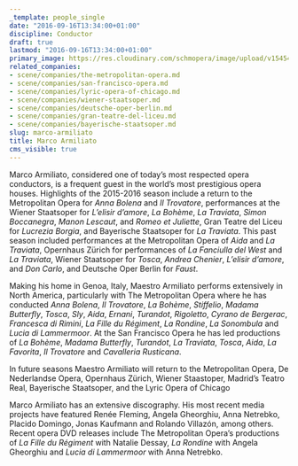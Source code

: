 ```yaml
---
_template: people_single
date: "2016-09-16T13:34:00+01:00"
discipline: Conductor
draft: true
lastmod: "2016-09-16T13:34:00+01:00"
primary_image: https://res.cloudinary.com/schmopera/image/upload/v1545409169/media/webhook-uploads/1474029059298/2016-09-16---Marco-Armiliato.jpg.jpg
related_companies:
- scene/companies/the-metropolitan-opera.md
- scene/companies/san-francisco-opera.md
- scene/companies/lyric-opera-of-chicago.md
- scene/companies/wiener-staatsoper.md
- scene/companies/deutsche-oper-berlin.md
- scene/companies/gran-teatre-del-liceu.md
- scene/companies/bayerische-staatsoper.md
slug: marco-armiliato
title: Marco Armiliato
cms_visible: true
---
```


Marco Armiliato, considered one of today’s most respected opera conductors, is a frequent guest in the world’s most prestigious opera houses. Highlights of the 2015-2016 season include a return to the Metropolitan Opera for *Anna Bolena* and *Il Trovatore*, performances at the Wiener Staatsoper for *L’elisir d’amore*, *La Bohème*, *La Traviata*, *Simon Boccanegra*, *Manon Lescaut*, and *Romeo et Juliette*, Gran Teatre del Liceu for *Lucrezia Borgia*, and Bayerische Staatsoper for *La Traviata*. This past season included performances at the Metropolitan Opera of *Aida* and *La Traviata*, Opernhaus Zürich for performances of *La Fanciulla del West* and *La Traviata*, Wiener Staatsoper for *Tosca*, *Andrea Chenier*, *L’elisir d’amore*, and *Don Carlo*, and Deutsche Oper Berlin for *Faust*.

Making his home in Genoa, Italy, Maestro Armiliato performs extensively in North America, particularly with The Metropolitan Opera where he has conducted *Anna Bolena*, *Il Trovatore*, *La Bohème*, *Stiffelio*, *Madama Butterfly*, *Tosca*, *Sly*, *Aida*, *Ernani*, *Turandot*, *Rigoletto*, *Cyrano de Bergerac*, *Francesca di Rimini*, *La Fille du Régiment*, *La Rondine*, *La Sonombula* and *Lucia di Lammermoor*. At the San Francisco Opera he has led productions of *La Bohème*, *Madama Butterfly*, *Turandot*, *La Traviata*, *Tosca*, *Aida*, *La Favorita*, *Il Trovatore* and *Cavalleria Rusticana*.

In future seasons Maestro Armiliato will return to the Metropolitan Opera, De Nederlandse Opera, Opernhaus Zürich, Wiener Staastoper, Madrid’s Teatro Real, Bayerische Staatsoper, and the Lyric Opera of Chicago

Marco Armiliato has an extensive discography. His most recent media projects have featured Renée Fleming, Angela Gheorghiu, Anna Netrebko, Placido Domingo, Jonas Kaufmann and Rolando Villazón, among others.  Recent opera DVD releases include The Metropolitan Opera’s productions of *La Fille du Régiment* with Natalie Dessay, *La Rondine* with Angela Gheorghiu and *Lucia di Lammermoor* with Anna Netrebko.
